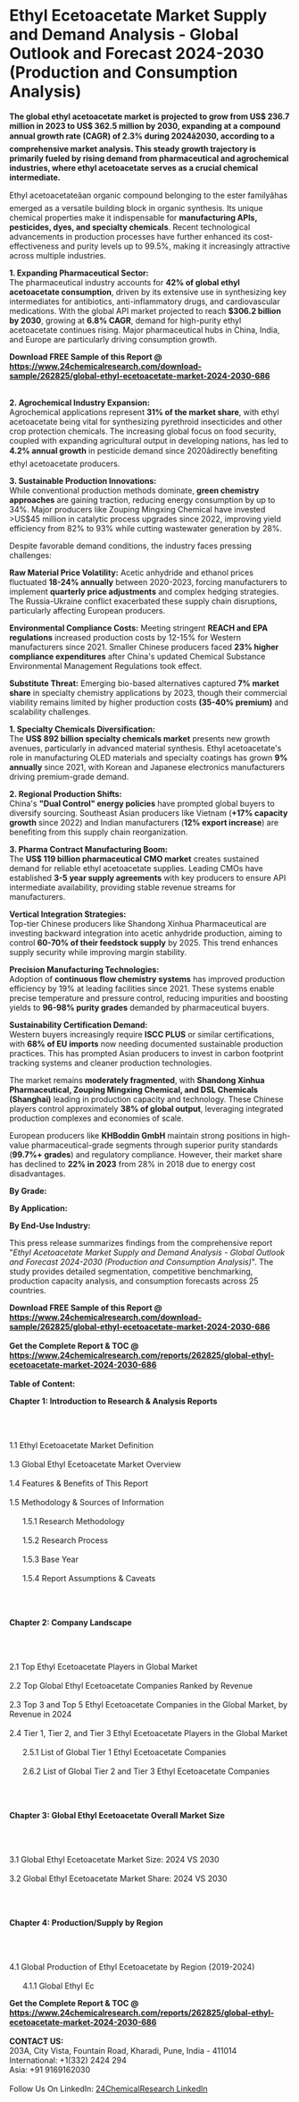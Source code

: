 <h1>Ethyl Ecetoacetate Market Supply and Demand Analysis - Global Outlook and Forecast 2024-2030 (Production and Consumption Analysis)</h1><p><strong>The global ethyl acetoacetate market is projected to grow from <strong>US$ 236.7 million in 2023 to <strong>US$ 362.5 million by 2030</strong>, expanding at a compound annual growth rate (CAGR) of 2.3% during 2024â2030, according to a comprehensive market analysis. This steady growth trajectory is primarily fueled by rising demand from pharmaceutical and agrochemical industries, where ethyl acetoacetate serves as a crucial chemical intermediate.</strong></strong></p><p>Ethyl acetoacetateâan organic compound belonging to the ester familyâhas emerged as a versatile building block in organic synthesis. Its unique chemical properties make it indispensable for <strong>manufacturing APIs, pesticides, dyes, and specialty chemicals</strong>. Recent technological advancements in production processes have further enhanced its cost-effectiveness and purity levels up to 99.5%, making it increasingly attractive across multiple industries.</p><p><strong>1. Expanding Pharmaceutical Sector:</strong><br>
The pharmaceutical industry accounts for <strong>42% of global ethyl acetoacetate consumption</strong>, driven by its extensive use in synthesizing key intermediates for antibiotics, anti-inflammatory drugs, and cardiovascular medications. With the global API market projected to reach <strong>$306.2 billion by 2030</strong>, growing at <strong>6.8% CAGR</strong>, demand for high-purity ethyl acetoacetate continues rising. Major pharmaceutical hubs in China, India, and Europe are particularly driving consumption growth.</p><div><b>Download FREE Sample of this Report @ 
            <a href="https://www.24chemicalresearch.com/download-sample/262825/global-ethyl-ecetoacetate-market-2024-2030-686">
            https://www.24chemicalresearch.com/download-sample/262825/global-ethyl-ecetoacetate-market-2024-2030-686</a></b></div><br><p><strong>2. Agrochemical Industry Expansion:</strong><br>
Agrochemical applications represent <strong>31% of the market share</strong>, with ethyl acetoacetate being vital for synthesizing pyrethroid insecticides and other crop protection chemicals. The increasing global focus on food security, coupled with expanding agricultural output in developing nations, has led to <strong>4.2% annual growth</strong> in pesticide demand since 2020âdirectly benefiting ethyl acetoacetate producers.</p><p><strong>3. Sustainable Production Innovations:</strong><br>
While conventional production methods dominate, <strong>green chemistry approaches</strong> are gaining traction, reducing energy consumption by up to 34%. Major producers like Zouping Mingxing Chemical have invested &gt;US$45 million in catalytic process upgrades since 2022, improving yield efficiency from 82% to 93% while cutting wastewater generation by 28%.</p><p>Despite favorable demand conditions, the industry faces pressing challenges:</p><p><strong>Raw Material Price Volatility:</strong> Acetic anhydride and ethanol prices fluctuated <strong>18-24% annually</strong> between 2020-2023, forcing manufacturers to implement <strong>quarterly price adjustments</strong> and complex hedging strategies. The Russia-Ukraine conflict exacerbated these supply chain disruptions, particularly affecting European producers.</p><p><strong>Environmental Compliance Costs:</strong> Meeting stringent <strong>REACH and EPA regulations</strong> increased production costs by 12-15% for Western manufacturers since 2021. Smaller Chinese producers faced <strong>23% higher compliance expenditures</strong> after China's updated Chemical Substance Environmental Management Regulations took effect.</p><p><strong>Substitute Threat:</strong> Emerging bio-based alternatives captured <strong>7% market share</strong> in specialty chemistry applications by 2023, though their commercial viability remains limited by higher production costs <strong>(35-40% premium)</strong> and scalability challenges.</p><p><strong>1. Specialty Chemicals Diversification:</strong><br>
The <strong>US$ 892 billion specialty chemicals market</strong> presents new growth avenues, particularly in advanced material synthesis. Ethyl acetoacetate's role in manufacturing OLED materials and specialty coatings has grown <strong>9% annually</strong> since 2021, with Korean and Japanese electronics manufacturers driving premium-grade demand.</p><p><strong>2. Regional Production Shifts:</strong><br>
China's <strong>"Dual Control" energy policies</strong> have prompted global buyers to diversify sourcing. Southeast Asian producers like Vietnam (<strong>+17% capacity growth</strong> since 2022) and Indian manufacturers (<strong>12% export increase</strong>) are benefiting from this supply chain reorganization.</p><p><strong>3. Pharma Contract Manufacturing Boom:</strong><br>
The <strong>US$ 119 billion pharmaceutical CMO market</strong> creates sustained demand for reliable ethyl acetoacetate supplies. Leading CMOs have established <strong>3-5 year supply agreements</strong> with key producers to ensure API intermediate availability, providing stable revenue streams for manufacturers.</p><p><strong>Vertical Integration Strategies:</strong><br>
	Top-tier Chinese producers like Shandong Xinhua Pharmaceutical are investing backward integration into acetic anhydride production, aiming to control <strong>60-70% of their feedstock supply</strong> by 2025. This trend enhances supply security while improving margin stability.</p><p><strong>Precision Manufacturing Technologies:</strong><br>
	Adoption of <strong>continuous flow chemistry systems</strong> has improved production efficiency by 19% at leading facilities since 2021. These systems enable precise temperature and pressure control, reducing impurities and boosting yields to <strong>96-98% purity grades</strong> demanded by pharmaceutical buyers.</p><p><strong>Sustainability Certification Demand:</strong><br>
	Western buyers increasingly require <strong>ISCC PLUS</strong> or similar certifications, with <strong>68% of EU imports</strong> now needing documented sustainable production practices. This has prompted Asian producers to invest in carbon footprint tracking systems and cleaner production technologies.</p><p>The market remains <strong>moderately fragmented</strong>, with <strong>Shandong Xinhua Pharmaceutical, Zouping Mingxing Chemical, and DSL Chemicals (Shanghai)</strong> leading in production capacity and technology. These Chinese players control approximately <strong>38% of global output</strong>, leveraging integrated production complexes and economies of scale.</p><p>European producers like <strong>KHBoddin GmbH</strong> maintain strong positions in high-value pharmaceutical-grade segments through superior purity standards (<strong>99.7%+ grades</strong>) and regulatory compliance. However, their market share has declined to <strong>22% in 2023</strong> from 28% in 2018 due to energy cost disadvantages.</p><p><strong>By Grade:</strong></p><p><strong>By Application:</strong></p><p><strong>By End-Use Industry:</strong></p><p>This press release summarizes findings from the comprehensive report "<em>Ethyl Acetoacetate Market Supply and Demand Analysis - Global Outlook and Forecast 2024-2030 (Production and Consumption Analysis)</em>". The study provides detailed segmentation, competitive benchmarking, production capacity analysis, and consumption forecasts across 25 countries.</p><div><b>Download FREE Sample of this Report @ 
            <a href="https://www.24chemicalresearch.com/download-sample/262825/global-ethyl-ecetoacetate-market-2024-2030-686">
            https://www.24chemicalresearch.com/download-sample/262825/global-ethyl-ecetoacetate-market-2024-2030-686</a></b></div><br><div><b>Get the Complete Report & TOC @ 
            <a href="https://www.24chemicalresearch.com/reports/262825/global-ethyl-ecetoacetate-market-2024-2030-686">
            https://www.24chemicalresearch.com/reports/262825/global-ethyl-ecetoacetate-market-2024-2030-686</a></b></div><br>
            <b>Table of Content:</b><p><p><strong>Chapter 1: Introduction to Research &amp; Analysis Reports</strong></p><br />
<br />
<p>1.1 Ethyl Ecetoacetate Market Definition<br /><br />
1.3 Global Ethyl Ecetoacetate Market Overview<br /><br />
1.4 Features &amp; Benefits of This Report<br /><br />
1.5 Methodology &amp; Sources of Information<br /><br />
&nbsp;&nbsp;&nbsp;&nbsp;&nbsp; 1.5.1 Research Methodology<br /><br />
&nbsp;&nbsp;&nbsp;&nbsp;&nbsp; 1.5.2 Research Process<br /><br />
&nbsp;&nbsp;&nbsp;&nbsp;&nbsp; 1.5.3 Base Year<br /><br />
&nbsp;&nbsp;&nbsp;&nbsp;&nbsp; 1.5.4 Report Assumptions &amp; Caveats</p><br />
<br />
<p><strong>Chapter 2: Company Landscape</strong></p><br />
<br />
<p>2.1 Top Ethyl Ecetoacetate Players in Global Market<br /><br />
2.2 Top Global Ethyl Ecetoacetate Companies Ranked by Revenue<br /><br />
2.3 Top 3 and Top 5 Ethyl Ecetoacetate Companies in the Global Market, by Revenue in 2024<br /><br />
2.4 Tier 1, Tier 2, and Tier 3 Ethyl Ecetoacetate Players in the Global Market<br /><br />
&nbsp;&nbsp;&nbsp;&nbsp;&nbsp; 2.5.1 List of Global Tier 1 Ethyl Ecetoacetate Companies<br /><br />
&nbsp;&nbsp;&nbsp;&nbsp;&nbsp; 2.6.2 List of Global Tier 2 and Tier 3 Ethyl Ecetoacetate Companies</p><br />
<br />
<p><strong>Chapter 3: Global Ethyl Ecetoacetate Overall Market Size</strong></p><br />
<br />
<p>3.1 Global Ethyl Ecetoacetate Market Size: 2024 VS 2030<br /><br />
3.2 Global Ethyl Ecetoacetate Market Share: 2024 VS 2030</p><br />
<br />
<p><strong>Chapter 4: Production/Supply by Region</strong></p><br />
<br />
<p>4.1 Global Production of Ethyl Ecetoacetate by Region (2019-2024)<br /><br />
&nbsp;&nbsp;&nbsp;&nbsp;&nbsp; 4.1.1 Global Ethyl Ec</p><div><b>Get the Complete Report & TOC @ 
            <a href="https://www.24chemicalresearch.com/reports/262825/global-ethyl-ecetoacetate-market-2024-2030-686">
            https://www.24chemicalresearch.com/reports/262825/global-ethyl-ecetoacetate-market-2024-2030-686</a></b></div><br><b>CONTACT US:</b><br>
            203A, City Vista, Fountain Road, Kharadi, Pune, India - 411014<br>
            International: +1(332) 2424 294<br>
            Asia: +91 9169162030 <br><br>
            Follow Us On LinkedIn: <a href="https://www.linkedin.com/company/24chemicalresearch/">24ChemicalResearch LinkedIn</a>